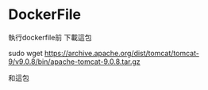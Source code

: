 # DockerFile
執行dockerfile前
下載這包

sudo wget https://archive.apache.org/dist/tomcat/tomcat-9/v9.0.8/bin/apache-tomcat-9.0.8.tar.gz

和這包
